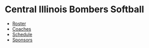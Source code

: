 # Central Illinois Bombers Softball

* [Roster](./roster/)
* [Coaches](./coaches/)
* [Schedule](./schedule/)
* [Sponsors](./sponsors/)
